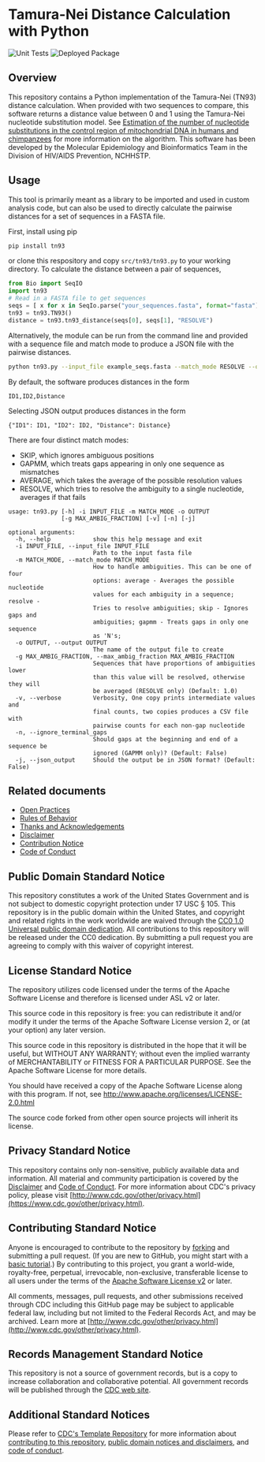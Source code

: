 # Tamura-Nei Distance Calculation with Python

![Unit Tests](https://github.com/CDCgov/tn93/actions/workflows/python-package.yml/badge.svg) ![Deployed Package](https://github.com/CDCgov/tn93/actions/workflows/python-publish.yml/badge.svg)


## Overview

This repository contains a Python implementation of the Tamura-Nei (TN93) distance calculation. When provided with two sequences to compare, this software returns a distance value between 0 and 1 using the Tamura-Nei nucleotide substitution model. See  [Estimation of the number of nucleotide substitutions in the control region of mitochondrial DNA in humans and chimpanzees](https://pubmed.ncbi.nlm.nih.gov/8336541/) for more information on the algorithm. This software has been developed by the Molecular Epidemiology and Bioinformatics Team in the Division of HIV/AIDS Prevention, NCHHSTP.

## Usage

This tool is primarily meant as a library to be imported and used in custom analysis code, but can also be used to directly calculate the pairwise distances for a set of sequences in a FASTA file.

First, install using pip

```bash
pip install tn93
```

or clone this respository and copy `src/tn93/tn93.py` to your working directory. To calculate the distance between a pair of sequences,

```python
from Bio import SeqIO
import tn93
# Read in a FASTA file to get sequences
seqs = [ x for x in SeqIo.parse("your_sequences.fasta", format="fasta") ]
tn93 = tn93.TN93()
distance = tn93.tn93_distance(seqs[0], seqs[1], "RESOLVE")
```

Alternatively, the module can be run from the command line and provided with a sequence file and match mode to produce a JSON file with the pairwise distances.

```bash
python tn93.py --input_file example_seqs.fasta --match_mode RESOLVE --output example_seqs_resolve_distance.json
```

By default, the software produces distances in the form
```
ID1,ID2,Distance
```

Selecting JSON output produces distances in the form
```
{"ID1": ID1, "ID2": ID2, "Distance": Distance}
```

There are four distinct match modes:

* SKIP, which ignores ambiguous positions
* GAPMM, which treats gaps appearing in only one sequence as mismatches
* AVERAGE, which takes the average of the possible resolution values
* RESOLVE, which tries to resolve the ambiguity to a single nucleotide, averages if that fails


```
usage: tn93.py [-h] -i INPUT_FILE -m MATCH_MODE -o OUTPUT
               [-g MAX_AMBIG_FRACTION] [-v] [-n] [-j]

optional arguments:
  -h, --help            show this help message and exit
  -i INPUT_FILE, --input_file INPUT_FILE
                        Path to the input fasta file
  -m MATCH_MODE, --match_mode MATCH_MODE
                        How to handle ambiguities. This can be one of four
                        options: average - Averages the possible nucleotide
                        values for each ambiguity in a sequence; resolve -
                        Tries to resolve ambiguities; skip - Ignores gaps and
                        ambiguities; gapmm - Treats gaps in only one sequence
                        as 'N's;
  -o OUTPUT, --output OUTPUT
                        The name of the output file to create
  -g MAX_AMBIG_FRACTION, --max_ambig_fraction MAX_AMBIG_FRACTION
                        Sequences that have proportions of ambiguities lower
                        than this value will be resolved, otherwise they will
                        be averaged (RESOLVE only) (Default: 1.0)
  -v, --verbose         Verbosity, One copy prints intermediate values and
                        final counts, two copies produces a CSV file with
                        pairwise counts for each non-gap nucleotide
  -n, --ignore_terminal_gaps
                        Should gaps at the beginning and end of a sequence be
                        ignored (GAPMM only)? (Default: False)
  -j, --json_output     Should the output be in JSON format? (Default: False)
```

## Related documents

* [Open Practices](open_practices.md)
* [Rules of Behavior](rules_of_behavior.md)
* [Thanks and Acknowledgements](thanks.md)
* [Disclaimer](DISCLAIMER.md)
* [Contribution Notice](CONTRIBUTING.md)
* [Code of Conduct](code-of-conduct.md)

## Public Domain Standard Notice
This repository constitutes a work of the United States Government and is not
subject to domestic copyright protection under 17 USC § 105. This repository is in
the public domain within the United States, and copyright and related rights in
the work worldwide are waived through the [CC0 1.0 Universal public domain dedication](https://creativecommons.org/publicdomain/zero/1.0/).
All contributions to this repository will be released under the CC0 dedication. By
submitting a pull request you are agreeing to comply with this waiver of
copyright interest.

## License Standard Notice
The repository utilizes code licensed under the terms of the Apache Software
License and therefore is licensed under ASL v2 or later.

This source code in this repository is free: you can redistribute it and/or modify it under
the terms of the Apache Software License version 2, or (at your option) any
later version.

This source code in this repository is distributed in the hope that it will be useful, but WITHOUT ANY
WARRANTY; without even the implied warranty of MERCHANTABILITY or FITNESS FOR A
PARTICULAR PURPOSE. See the Apache Software License for more details.

You should have received a copy of the Apache Software License along with this
program. If not, see http://www.apache.org/licenses/LICENSE-2.0.html

The source code forked from other open source projects will inherit its license.

## Privacy Standard Notice
This repository contains only non-sensitive, publicly available data and
information. All material and community participation is covered by the
[Disclaimer](https://github.com/CDCgov/template/blob/master/DISCLAIMER.md)
and [Code of Conduct](https://github.com/CDCgov/template/blob/master/code-of-conduct.md).
For more information about CDC's privacy policy, please visit [http://www.cdc.gov/other/privacy.html](https://www.cdc.gov/other/privacy.html).

## Contributing Standard Notice
Anyone is encouraged to contribute to the repository by [forking](https://help.github.com/articles/fork-a-repo)
and submitting a pull request. (If you are new to GitHub, you might start with a
[basic tutorial](https://help.github.com/articles/set-up-git).) By contributing
to this project, you grant a world-wide, royalty-free, perpetual, irrevocable,
non-exclusive, transferable license to all users under the terms of the
[Apache Software License v2](http://www.apache.org/licenses/LICENSE-2.0.html) or
later.

All comments, messages, pull requests, and other submissions received through
CDC including this GitHub page may be subject to applicable federal law, including but not limited to the Federal Records Act, and may be archived. Learn more at [http://www.cdc.gov/other/privacy.html](http://www.cdc.gov/other/privacy.html).

## Records Management Standard Notice
This repository is not a source of government records, but is a copy to increase
collaboration and collaborative potential. All government records will be
published through the [CDC web site](http://www.cdc.gov).

## Additional Standard Notices
Please refer to [CDC's Template Repository](https://github.com/CDCgov/template)
for more information about [contributing to this repository](https://github.com/CDCgov/template/blob/master/CONTRIBUTING.md),
[public domain notices and disclaimers](https://github.com/CDCgov/template/blob/master/DISCLAIMER.md),
and [code of conduct](https://github.com/CDCgov/template/blob/master/code-of-conduct.md).
